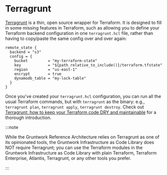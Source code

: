# Terragrunt

[Terragrunt](https://github.com/gruntwork-io/terragrunt) is a thin, open source wrapper for Terraform. It is designed to
fill in some missing features in Terraform, such as allowing you to define your Terraform backend configuration in
one `terragrunt.hcl` file, rather than having to copy/paste the same config over and over again:

```hcl
remote_state {
  backend = "s3"
  config = {
    bucket         = "my-terraform-state"
    key            = "${path_relative_to_include()}/terraform.tfstate"
    region         = "us-east-1"
    encrypt        = true
    dynamodb_table = "my-lock-table"
  }
}
```

Once you've created your `terragrunt.hcl` configuration, you can run all the usual Terraform commands, but with
`terragrunt` as the binary: e.g., `terragrunt plan`, `terragrunt apply`, `terragrunt destroy`. Check out
[Terragrunt: how to keep your Terraform code DRY and maintainable](https://blog.gruntwork.io/terragrunt-how-to-keep-your-terraform-code-dry-and-maintainable-f61ae06959d8)
for a thorough introduction.


:::note

While the Gruntwork Reference Architecture relies on Terragrunt as one of its opinionated tools, the
Gruntwork Infrastructure as Code Library does NOT require Terragrunt; you can use the Terraform modules in the Gruntwork
Infrastructure as Code Library with plain Terraform, Terraform Enterprise, Atlantis, Terragrunt, or any other tools you prefer.

:::


